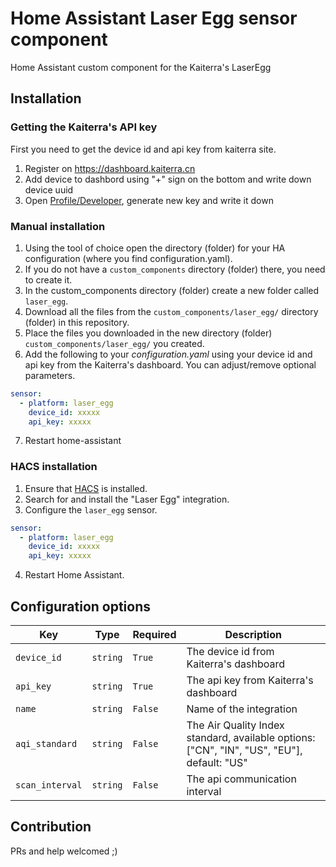 # Home Assistant Laser Egg sensor component
Home Assistant custom component for the Kaiterra's LaserEgg

## Installation

### Getting the Kaiterra's API key
First you need to get the device id and api key from kaiterra site.
1. Register on https://dashboard.kaiterra.cn
2. Add device to dashbord using "+" sign on the bottom and write down device uuid
3. Open [Profile/Developer](https://dashboard.kaiterra.cn/me/account/developer), generate new key and write it down

### Manual installation
1. Using the tool of choice open the directory (folder) for your HA configuration (where you find configuration.yaml).
2. If you do not have a `custom_components` directory (folder) there, you need to create it.
3. In the custom_components directory (folder) create a new folder called `laser_egg`.
4. Download all the files from the `custom_components/laser_egg/` directory (folder) in this repository.
5. Place the files you downloaded in the new directory (folder) `custom_components/laser_egg/` you created.
6. Add the following to your _configuration.yaml_ using your device id and api key from the Kaiterra's dashboard. You can adjust/remove optional parameters.

```yaml
sensor:
  - platform: laser_egg
    device_id: xxxxx
    api_key: xxxxx
```

7. Restart home-assistant

### HACS installation
1. Ensure that [HACS](https://custom-components.github.io/hacs/) is installed.
2. Search for and install the "Laser Egg" integration.
3. Configure the `laser_egg` sensor.

```yaml
sensor:
  - platform: laser_egg
    device_id: xxxxx
    api_key: xxxxx
```

4. Restart Home Assistant.


## Configuration options

Key | Type | Required | Description
-- | -- | -- | --
`device_id` | `string` | `True` | The device id from Kaiterra's dashboard
`api_key` | `string` | `True` | The api key from Kaiterra's dashboard
`name` | `string` | `False` | Name of the integration
`aqi_standard` | `string` | `False` | The Air Quality Index standard, available options: ["CN", "IN", "US", "EU"], default: "US"
`scan_interval` | `string` | `False` | The api communication interval

## Contribution
PRs and help welcomed ;)
